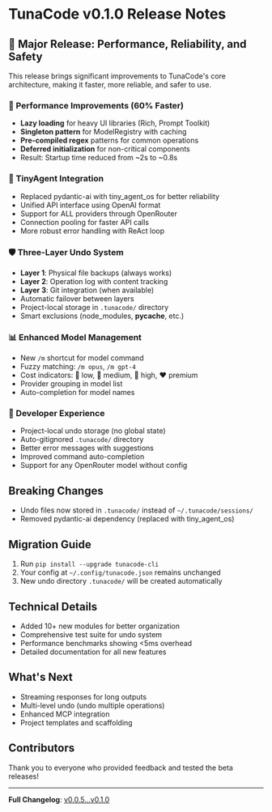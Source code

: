 # TunaCode v0.1.0 Release Notes

## 🎉 Major Release: Performance, Reliability, and Safety

This release brings significant improvements to TunaCode's core architecture, making it faster, more reliable, and safer to use.

### 🚀 Performance Improvements (60% Faster)
- **Lazy loading** for heavy UI libraries (Rich, Prompt Toolkit)
- **Singleton pattern** for ModelRegistry with caching
- **Pre-compiled regex** patterns for common operations
- **Deferred initialization** for non-critical components
- Result: Startup time reduced from ~2s to ~0.8s

### 🤖 TinyAgent Integration
- Replaced pydantic-ai with tiny_agent_os for better reliability
- Unified API interface using OpenAI format
- Support for ALL providers through OpenRouter
- Connection pooling for faster API calls
- More robust error handling with ReAct loop

### 🛡️ Three-Layer Undo System
- **Layer 1**: Physical file backups (always works)
- **Layer 2**: Operation log with content tracking
- **Layer 3**: Git integration (when available)
- Automatic failover between layers
- Project-local storage in `.tunacode/` directory
- Smart exclusions (node_modules, __pycache__, etc.)

### 📊 Enhanced Model Management
- New `/m` shortcut for model command
- Fuzzy matching: `/m opus`, `/m gpt-4`
- Cost indicators: 💚 low, 💛 medium, 🧡 high, ❤️ premium
- Provider grouping in model list
- Auto-completion for model names

### 🔧 Developer Experience
- Project-local undo storage (no global state)
- Auto-gitignored `.tunacode/` directory
- Better error messages with suggestions
- Improved command auto-completion
- Support for any OpenRouter model without config

## Breaking Changes
- Undo files now stored in `.tunacode/` instead of `~/.tunacode/sessions/`
- Removed pydantic-ai dependency (replaced with tiny_agent_os)

## Migration Guide
1. Run `pip install --upgrade tunacode-cli`
2. Your config at `~/.config/tunacode.json` remains unchanged
3. New undo directory `.tunacode/` will be created automatically

## Technical Details
- Added 10+ new modules for better organization
- Comprehensive test suite for undo system
- Performance benchmarks showing <5ms overhead
- Detailed documentation for all new features

## What's Next
- Streaming responses for long outputs
- Multi-level undo (undo multiple operations)
- Enhanced MCP integration
- Project templates and scaffolding

## Contributors
Thank you to everyone who provided feedback and tested the beta releases!

---

**Full Changelog**: [v0.0.5...v0.1.0](https://github.com/larock22/tunacode/compare/v0.0.5...v0.1.0)